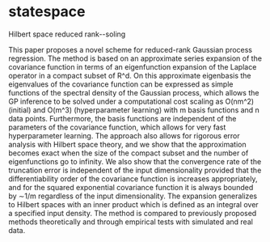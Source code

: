 # statespace


Hilbert space reduced rank--soling

This paper proposes a novel scheme for reduced-rank Gaussian process regression. The method is based on an approximate series expansion of the covariance function in terms of an eigenfunction expansion of the Laplace operator in a compact subset of R^d. On this approximate eigenbasis the eigenvalues of the covariance function can be expressed as simple functions of the spectral density of the Gaussian process, which allows the GP inference to be solved under a computational cost scaling as O(nm^2) (initial) and O(m^3) (hyperparameter learning) with m basis functions and n data points. Furthermore, the basis functions are independent of the parameters of the covariance function, which allows for very fast hyperparameter learning. The approach also allows for rigorous error analysis with Hilbert space theory, and we show that the approximation becomes exact when the size of the compact subset and the number of eigenfunctions go to infinity. We also show that the convergence rate of the truncation error is independent of the input dimensionality provided that the differentiability order of the covariance function is increases appropriately, and for the squared exponential covariance function it is always bounded by ∼1/m regardless of the input dimensionality. The expansion generalizes to Hilbert spaces with an inner product which is defined as an integral over a specified input density. The method is compared to previously proposed methods theoretically and through empirical tests with simulated and real data.
